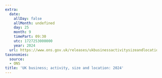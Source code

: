 ```yaml
---
extra:
  date:
    allDay: false
    allMonth: undefined
    day: 25
    month: 9
    timePart: 09:30
    utc: 1727253000000
    year: 2024
  url: https://www.ons.gov.uk/releases/ukbusinessactivitysizeandlocation2024
taxonomies:
  source:
  - ONS
title: 'UK business; activity, size and location: 2024'
---
```

